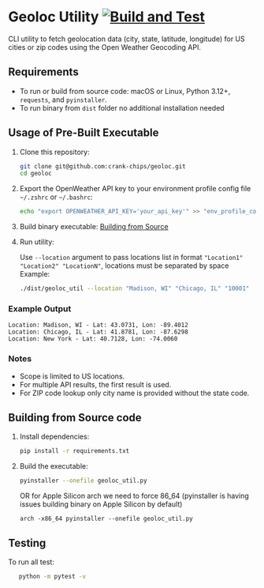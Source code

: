 # Geoloc Utility [![Build and Test](https://github.com/crank-chips/geoloc/actions/workflows/build_test.yml/badge.svg?branch=main&event=push)](https://github.com/crank-chips/geoloc/actions/workflows/build_test.yml)

CLI utility to fetch geolocation data (city, state, latitude, longitude) for US cities or zip codes using the Open Weather Geocoding API.

## Requirements
- To run or build from source code: macOS or Linux, Python 3.12+, `requests`, and `pyinstaller`.
- To run binary from `dist` folder no additional installation needed

## Usage of Pre-Built Executable
1. Clone this repository:
   ```bash
   git clone git@github.com:crank-chips/geoloc.git
   cd geoloc
2. Export the OpenWeather API key to your environment profile config file `~/.zshrc` or `~/.bashrc`:
   ```bash
   echo "export OPENWEATHER_API_KEY='your_api_key'" >> "env_profile_config_file"
3. Build binary executable: [Building from Source](#building-from-source-code)
4. Run utility:

   Use `--location` argument to pass locations list in format `"Location1" "Location2" "LocationN"`, locations must be separated by space
   Example:
   ```bash
   ./dist/geoloc_util --location "Madison, WI" "Chicago, IL" "10001"
   
  ### Example Output
   ```
   Location: Madison, WI - Lat: 43.0731, Lon: -89.4012
   Location: Chicago, IL - Lat: 41.8781, Lon: -87.6298
   Location: New York - Lat: 40.7128, Lon: -74.0060
   ```

### Notes
- Scope is limited to US locations.
- For multiple API results, the first result is used.
- For ZIP code lookup only city name is provided without the state code.

## Building from Source code

1. Install dependencies:
   ```bash
   pip install -r requirements.txt
2. Build the executable:
   ```bash
   pyinstaller --onefile geoloc_util.py
   ```
   OR for Apple Silicon arch we need to force 86_64 (pyinstaller is having issues building binary on Apple Silicon by default)
   ```
   arch -x86_64 pyinstaller --onefile geoloc_util.py
   ```

## Testing
   To run all test:
   ```bash
      python -m pytest -v
   ```